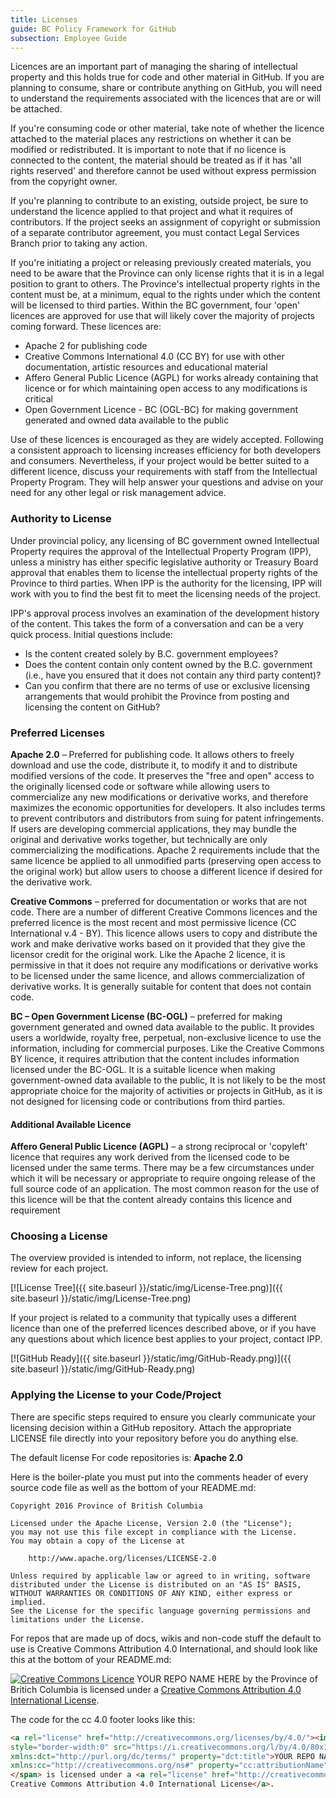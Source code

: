 ```yaml
---
title: Licenses
guide: BC Policy Framework for GitHub
subsection: Employee Guide
---
```


Licences are an important part of managing the sharing of intellectual property and this holds true for code and other material in GitHub. If you are planning to consume, share or contribute anything on GitHub, you will need to understand the requirements associated with the licences that are or will be attached.

If you're consuming code or other material, take note of whether the licence attached to the material places any restrictions on whether it can be modified or redistributed. It is important to note that if no licence is connected to the content, the material should be treated as if it has 'all rights reserved' and therefore cannot be used without express permission from the copyright owner.

If you're planning to contribute to an existing, outside project, be sure to understand the licence applied to that project and what it requires of contributors. If the project seeks an assignment of copyright or submission of a separate contributor agreement, you must contact Legal Services Branch prior to taking any action.

If you're initiating a project or releasing previously created materials, you need to be aware that the Province can only license rights that it is in a legal position to grant to others. The Province's intellectual property rights in the content must be, at a minimum, equal to the rights under which the content will be licensed to third parties. Within the BC government, four 'open' licences are approved for use that will likely cover the majority of projects coming forward. These licences are:

* Apache 2 for publishing code
* Creative Commons International 4.0 (CC BY) for use with other documentation, artistic resources and educational material
* Affero General Public Licence (AGPL) for works already containing that licence or for which maintaining open access to any modifications is critical
* Open Government Licence - BC (OGL-BC) for making government generated and owned data available to the public

Use of these licences is encouraged as they are widely accepted. Following a consistent approach to licensing increases efficiency for both developers and consumers. Nevertheless, if your project would be better suited to a different licence, discuss your requirements with staff from the Intellectual Property Program. They will help answer your questions and advise on your need for any other legal or risk management advice.

### Authority to License

Under provincial policy, any licensing of BC government owned Intellectual Property requires the approval of the Intellectual Property Program (IPP), unless a ministry has either specific legislative authority or Treasury Board approval that enables them to license the intellectual property rights of the Province to third parties. When IPP is the authority for the licensing, IPP will work with you to find the best fit to meet the licensing needs of the project.

IPP's approval process involves an examination of the development history of the content. This takes the form of a conversation and can be a very quick process. Initial questions include:

* Is the content created solely by B.C. government employees?
* Does the content contain only content owned by the B.C. government (i.e., have you ensured that it does not contain any third party content)?
* Can you confirm that there are no terms of use or exclusive licensing arrangements that would prohibit the Province from posting and licensing the content on GitHub?

### Preferred Licenses

**Apache 2.0** – Preferred for publishing code. It allows others to freely download and use the code, distribute it, to modify it and to distribute modified versions of the code. It preserves the "free and open" access to the originally licensed code or software while allowing users to commercialize any new modifications or derivative works, and therefore maximizes the economic opportunities for developers. It also includes terms to prevent contributors and distributors from suing for patent infringements. If users are developing commercial applications, they may bundle the original and derivative works together, but technically are only commercializing the modifications. Apache 2 requirements include that the same licence be applied to all unmodified parts (preserving open access to the original work) but allow users to choose a different licence if desired for the derivative work.

**Creative Commons** – preferred for documentation or works that are not code. There are a number of different Creative Commons licences and the preferred licence is the most recent and most permissive licence (CC International v.4 - BY). This licence allows users to copy and distribute the work and make derivative works based on it provided that they give the licensor credit for the original work. Like the Apache 2 licence, it is permissive in that it does not require any modifications or derivative works to be licensed under the same licence, and allows commercialization of derivative works. It is generally suitable for content that does not contain code.

**BC – Open Government License (BC-OGL)** – preferred for making government generated and owned data available to the public. It provides users a worldwide, royalty free, perpetual, non-exclusive licence to use the information, including for commercial purposes. Like the Creative Commons BY licence, it requires attribution that the content includes information licensed under the BC-OGL. It is a suitable licence when making government-owned data available to the public, It is not likely to be the most appropriate choice for the majority of activities or projects in GitHub, as it is not designed for licensing code or contributions from third parties.

#### Additional Available Licence

**Affero General Public Licence (AGPL)** – a strong reciprocal or 'copyleft' licence that requires any work derived from the licensed code to be licensed under the same terms. There may be a few circumstances under which it will be necessary or appropriate to require ongoing release of the full source code of an application. The most common reason for the use of this licence will be that the content already contains this licence and requirement

### Choosing a License

The overview provided is intended to inform, not replace, the licensing review for each project.

[![License Tree]({{ site.baseurl }}/static/img/License-Tree.png)]({{ site.baseurl }}/static/img/License-Tree.png)

If your project is related to a community that typically uses a different licence than one of the preferred licences described above, or if you have any questions about which licence best applies to your project, contact IPP.

[![GitHub Ready]({{ site.baseurl }}/static/img/GitHub-Ready.png)]({{ site.baseurl }}/static/img/GitHub-Ready.png)

### Applying the License to your Code/Project

There are specific steps required to ensure you clearly communicate your licensing decision within a GitHub repository. Attach the appropriate LICENSE file directly into your repository before you do anything else.

The default license For code repositories is: **Apache 2.0**

Here is the boiler-plate you must put into the comments header of every source code file as well as the bottom of your README.md:

```
Copyright 2016 Province of British Columbia

Licensed under the Apache License, Version 2.0 (the "License");
you may not use this file except in compliance with the License.
You may obtain a copy of the License at

    http://www.apache.org/licenses/LICENSE-2.0

Unless required by applicable law or agreed to in writing, software
distributed under the License is distributed on an "AS IS" BASIS,
WITHOUT WARRANTIES OR CONDITIONS OF ANY KIND, either express or implied.
See the License for the specific language governing permissions and
limitations under the License.
```

For repos that are made up of docs, wikis and non-code stuff the default to use is Creative Commons Attribution 4.0 International, and should look like this at the bottom of your README.md:

[![Creative Commons Licence](https://i.creativecommons.org/l/by/4.0/80x15.png)](http://creativecommons.org/licenses/by/4.0/)
YOUR REPO NAME HERE by the Province of Britich Columbia is licensed under a [Creative Commons Attribution 4.0 International License](http://creativecommons.org/licenses/by/4.0/).

The code for the cc 4.0 footer looks like this:

```html
<a rel="license" href="http://creativecommons.org/licenses/by/4.0/"><img alt="Creative Commons Licence"
style="border-width:0" src="https://i.creativecommons.org/l/by/4.0/80x15.png" /></a><br /><span
xmlns:dct="http://purl.org/dc/terms/" property="dct:title">YOUR REPO NAME HERE</span> by <span
xmlns:cc="http://creativecommons.org/ns#" property="cc:attributionName">the Province of Britich Columbia
</span> is licensed under a <a rel="license" href="http://creativecommons.org/licenses/by/4.0/">
Creative Commons Attribution 4.0 International License</a>.
```
